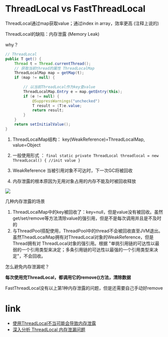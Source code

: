 # ThreadLocal vs FastThreadLocal 

ThreadLocal通过map获取value；通过index in array，效率更高 (注释上说的)

ThreadLocal的缺陷：内存泄露 (Memory Leak)

why？ 

```java
// ThreadLocal
public T get() {
    Thread t = Thread.currentThread();
    // 获取当前thread的属性 ThreadLocalMap
    ThreadLocalMap map = getMap(t);
    if (map != null) {
        
        // 以当前ThreadLocal作为key查value
        ThreadLocalMap.Entry e = map.getEntry(this);
        if (e != null) {
            @SuppressWarnings("unchecked")
            T result = (T)e.value;
            return result;
        }
    }
    return setInitialValue();
}
```
1. ThreadLocalMap结构： key(WeakReference)=ThreadLocalMap, value=Object

2. 一般使用形式 ： `final static private ThreadLocal threadlocal = new ThreadLocal() { //init value }`

3. WeakReference 当被引用对象不可达时，下一次GC将被回收

4. 内存泄露的根本原因为无用对象占用的内存不能及时被回收释放

![](/images/threadlocal-referece.jpg)

几种内存泄露的场景

1. ThreadLocalMap中的key被回收了：key=null，但是value没有被回收。虽然get/set/remove等方法清除value的强引用，但是不是每次调用并且是不及时的
2. 与ThreadPool搭配使用，ThreadPool中的thread不会被回收直至JVM退出。虽然TheadLocalMap拥有对ThreadLocal对象的WeakReference，但是Thread拥有对
ThreadLocal对象的强引用。根据 "单挑引用链的可达性以最弱的一个引用类型来决定；多条引用链的可达性以最强的一个引用类型来决定"，不会回收。

怎么避免内存泄漏呢？

**每次使用完ThreadLocal，都调用它的remove()方法，清除数据**

FastThreadLocal没有以上第1种内存泄露的问题，但是还需要自己手动好remove












# link

* [使用ThreadLocal不当可能会导致内存泄露](http://ifeve.com/%E4%BD%BF%E7%94%A8threadlocal%E4%B8%8D%E5%BD%93%E5%8F%AF%E8%83%BD%E4%BC%9A%E5%AF%BC%E8%87%B4%E5%86%85%E5%AD%98%E6%B3%84%E9%9C%B2/)
* [深入分析 ThreadLocal 内存泄漏问题](https://zhuanlan.zhihu.com/p/56214714)